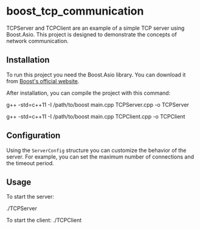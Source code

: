 # boost_tcp_communication
TCPServer and TCPClient are an example of a simple TCP server using Boost.Asio. This project is designed to demonstrate the concepts of network communication.



## Installation

To run this project you need the Boost.Asio library. You can download it from [Boost's official website](https://www.boost.org/).

After installation, you can compile the project with this command:

g++ -std=c++11 -I /path/to/boost main.cpp TCPServer.cpp -o TCPServer

g++ -std=c++11 -I /path/to/boost main.cpp TCPClient.cpp -o TCPClient

## Configuration
Using the `ServerConfig` structure you can customize the behavior of the server. For example, you can set the maximum number of connections and the timeout period.

## Usage

To start the server:

./TCPServer

To start the client:
./TCPClient
